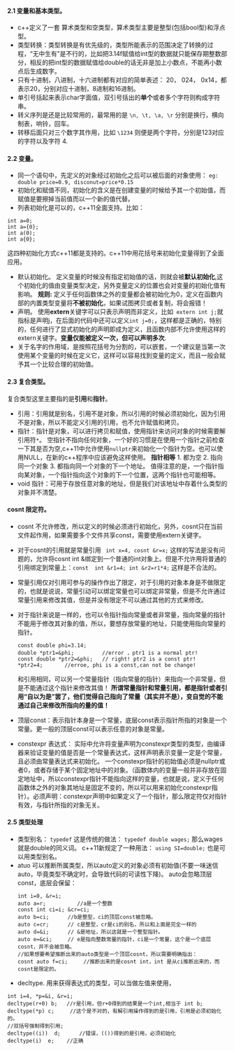 
####  2.1 变量和基本类型。
* c++定义了一套 算术类型和空类型，算术类型主要是整型(包括bool型)和浮点型。
* 类型转换：类型转换是有优先级的，类型所能表示的范围决定了转换的过程，“无中生有”是不行的，比如把3.14f赋值给int型的数据就只能保存期整数部分，相反的把int型的数据赋值给double的话无非是加上小数点，不能再小数点后生成数字。
* 只有十进制，八进制，十六进制都有对应的简单表述： 20， 024， 0x14，都表示20，分别对应十进制，8进制和16进制。
* 单引号括起来表示char字面值，双引号括出的**单个**或者多个字符则构成字符串。
* 转义序列是还是比较常用的，最常用的是 `\n, \t, \a, \r` 分别是换行，横向制表，响铃，回车。
* 转移后面只对三个数字其作用，比如 `\1234`  则便是两个字符，分别是123对应的字符以及字符 4.

#### 2.2 变量。
*  同一个语句中，先定义的对象经过初始化之后可以被后面的对象使用：
   `eg:   double price=0.9, disconut=price*0.15`
*  初始化和赋值不同，初始化的含义是在创建变量的时候给予其一个初始值，而赋值是要擦掉当前值而以一个新的值代替。
*  列表初始化是可以的，c++11全面支持。比如：
```
int a=0;
int a={0};
int a(0);
int a{0};
```
这四种初始化方式c++11都是支持的。c++11中用花括号来初始化变量得到了全面应用。

*  默认初始化。
定义变量的时候没有指定初始值的话，则就会被**默认初始化**,这个初始化的值由变量类型决定，另外变量定义的位置也会对变量的初始化值有影响。
**规则:** 定义于任何函数体之外的变量都会被初始化为0，定义在函数内部的内置类型变量将**不被初始化**，如果试图拷贝或者复制，将会报错！
*  声明。
使用**extern**关键字可以只表示声明而非定义，比如` extern int j;`就指标是声明j，在后面的代码中还可以定义`int j=0;`，这样都是正确的，特别的，任何进行了显式初始化的声明即成为定义，且函数内部不允许使用这样的extern关键字。**变量仅能被定义一次，但可以声明多次**.
* 关于名字的作用域，是按照花括号为分割的，可以嵌套，一个建议是当第一次使用某个变量的时候在定义它，这样可以容易找到变量的定义，而且一般会赋予其一个比较合理的初始值。
#### 2.3 复合类型。
复合类型这里主要指的是**引用**和**指针**。
* 引用：引用就是别名，引用不是对象，所以引用的时候必须初始化，因为引用不是对象，所以不能定义引用的引用，也不允许赋值和拷贝。
* 指针：指针是对象，可以进行拷贝和赋值，使用指针来访问对象的时候需要解引用符`*`。
        空指针不指向任何对象，一个好的习惯是在使用一个指针之前检查一下其是否为空,c++11中允许使用`nullptr`来初始化一个指针为空。也可以使用NULL，在新的c++程序中应该避免这样使用。
  **指针相等** 1. 都为空  2. 指向同一个对象 3. 都指向同一个对象的下一个地址。  值得注意的是，一个指针指向某对象，一个指针指向这个对象的下一个位置，这两个指针也可能相等。
* void 指针：可用于存放任意对象的地址，但是我们对该地址中存着什么类型的对象并不清楚。

#### cosnt 限定符。

* cosnt 不允许修改，所以定义的时候必须进行初始化，另外，cosnt只在当前文件起作用，如果需要多个文件共享const，需要使用extern关键字。
* 对于cosnt的引用就是常量引用 ` int x=4, cosnt &r=x;` 这样的写法是没有问题的，允许将cosnt int &绑定到一个普通的int对象上。但是不允许用将普通的引用绑定到常量上：`const  int &r1=4; int &r2=r1*4;`  这样是不合法的。
* 常量引用仅对引用可参与的操作作出了限定，对于引用的对象本身是不做限定的，也就是说说，常量引动可以绑定常量也可以绑定非常量，但是不允许通过常量引用来修改其值，但是并没有限定不可以通过其他的方式来修改。
* 对于指针来说是一样的，也可以令指针指向常量或者非常量，指向常量的指针不能用于修改其对象的值，所以，要想存放常量的地址，只能使用指向常量的指针。
  ```
  const double phi=3.14;
  double *ptr1=&phi;         //error ，ptr1 is a normal ptr!
  const double *ptr2=&phi;   // right! ptr2 is a const ptr!
  *ptr2=4;       //erroe, phi is a const,can not be change!
  ```
  和引用相同，可以另一个常量指针（指向常量的指针）来指向一个非常量，但是不能通过这个指针来修改其值！
  **所谓常量指针和常量引用，都是指针或者引用“自以为是”罢了，他们觉得自己指向了常量（其实并不是），变自觉的不能通过自己来修改所指向的量的值！**
   
 * 顶层const：表示指针本身是一个常量，底层const表示指针所指的对象是一个常量。更一般的顶层const可以表示任意的对象是常量。
 * constexpr 表达式：
   实际中允许将变量声明为constexpr类型的类型，由编译器来验证变量的值是否是一个常量表达式，这样声明表示变量一定是个常量，且必须由常量表达式来初始化。
   一个constexpr指针的初始值必须是nullptr或者0，或者存储于某个固定地址中的对象。（函数体内的变量一般并非存放在固定地址中，所以constexpr指针不能指向这样的变量，也就是说，定义于任何函数体之外的对象其地址是固定不变的，所以可以用来初始化constexpr指针）。必须声明：constexpr声明中如果定义了一个指针，那么限定符仅对指针有效，与指针所指的对象无关。
 
 #### 2.5 类型处理
 * 类型别名： ` typedef ` 这是传统的做法：  `typedef double wages;` 那么wages就是double的同义词。
   c++11新规定了一种用法：   `using SI=double;`  也是可以用类型别名。
 * atuo 可以推断所属类型，所以auto定义的对象必须有初始值(不要一味迷信auto，毕竟类型不确定时，会导致代码的可读性下降)。
   auto会忽略顶层const，底层会保留：
   ```
   int i=0, &r=i;
   auto a=r;          //a是一个整数
   const int ci=i; &cr=ci; 
   auto b=ci;      //b是整型，ci的顶层const被忽略。
   auto c=cr;      // c是整型，cr是ci的别名，所以和上面是完全一样的
   auto d=&i;      // &是地址，所以这就是一个整型指针。
   auto e=&ci;     // e是指向整数常量的指针，ci是一个常量，这个是一个底层cosnt，并不会被忽略。
   //如果想要希望推断出来的auto类型是一个顶层cosnt，所以需要明确指出：
   cosnt auto f=ci;     //推断出来的是cosnt int，int 是从ci推断出来的，而cosnt是限定的。
   ```
  * decltype.
  用来获得表达式的类型，可以当做左值来使用，
  ```
  int i=4, *p=&i, &r=i;
  decltype(r+0) b;   //r是引用，但r+0得到的结果是一个int,相当于 int b;
  decltype(*p) c;     //这个是不对的，有解引用操作得到的是引用，引用是必须初始化的。
  //双括号强制得到引用;
  decltype((i))  d;      //错误，(())得到的是引用，必须初始化
  decltype(i)  e;    //正确
  
  
    
